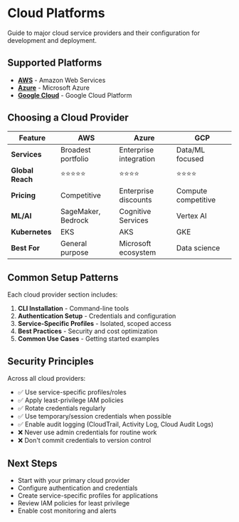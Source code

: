 # Cloud Platforms

Guide to major cloud service providers and their configuration for development and deployment.

## Supported Platforms

- **[AWS](aws/index.md)** - Amazon Web Services
- **[Azure](azure/index.md)** - Microsoft Azure
- **[Google Cloud](gcp/index.md)** - Google Cloud Platform

## Choosing a Cloud Provider

| Feature | AWS | Azure | GCP |
|---------|-----|-------|-----|
| **Services** | Broadest portfolio | Enterprise integration | Data/ML focused |
| **Global Reach** | ⭐⭐⭐⭐⭐ | ⭐⭐⭐⭐ | ⭐⭐⭐⭐ |
| **Pricing** | Competitive | Enterprise discounts | Compute competitive |
| **ML/AI** | SageMaker, Bedrock | Cognitive Services | Vertex AI |
| **Kubernetes** | EKS | AKS | GKE |
| **Best For** | General purpose | Microsoft ecosystem | Data science |

## Common Setup Patterns

Each cloud provider section includes:

1. **CLI Installation** - Command-line tools
2. **Authentication Setup** - Credentials and configuration
3. **Service-Specific Profiles** - Isolated, scoped access
4. **Best Practices** - Security and cost optimization
5. **Common Use Cases** - Getting started examples

## Security Principles

Across all cloud providers:

- ✅ Use service-specific profiles/roles
- ✅ Apply least-privilege IAM policies
- ✅ Rotate credentials regularly
- ✅ Use temporary/session credentials when possible
- ✅ Enable audit logging (CloudTrail, Activity Log, Cloud Audit Logs)
- ❌ Never use admin credentials for routine work
- ❌ Don't commit credentials to version control

## Next Steps

- Start with your primary cloud provider
- Configure authentication and credentials
- Create service-specific profiles for applications
- Review IAM policies for least privilege
- Enable cost monitoring and alerts
